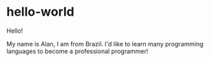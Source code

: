 # hello-world

Hello!

My name is Alan, I am from Brazil. I'd like to learn many programming languages to become a professional programmer!
